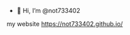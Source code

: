 - 👋 Hi, I’m @not733402

my website 
https://not733402.github.io/


<!---
not733402/not733402 is a ✨ special ✨ repository because its `README.md` (this file) appears on your GitHub profile.
You can click the Preview link to take a look at your changes.
--->
